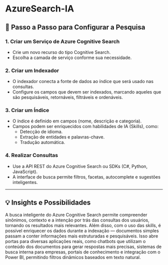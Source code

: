 # AzureSearch-IA

## 🚀 Passo a Passo para Configurar a Pesquisa

### 1. **Criar um Serviço de Azure Cognitive Search**
- Crie um novo recurso do tipo Cognitive Search.
- Escolha a camada de serviço conforme sua necessidade.

### 2. **Criar um Indexador**
- O indexador conecta a fonte de dados ao índice que será usado nas consultas.
- Configure os campos que devem ser indexados, marcando aqueles que são pesquisáveis, retornáveis, filtráveis e ordenáveis.

### 3. **Criar um Índice**
- O índice é definido em campos (nome, descrição e categoria).
- Campos podem ser enriquecidos com habilidades de IA (Skills), como:
  - Detecção de idioma.
  - Extração de entidades e palavras-chave.
  - Tradução automática.

### 4. **Realizar Consultas**
- Use a API REST do Azure Cognitive Search ou SDKs (C#, Python, JavaScript).
- A interface de busca permite filtros, facetas, autocomplete e sugestões inteligentes.
  
---

## 💡 Insights e Possibilidades

A busca inteligente do Azure Cognitive Search permite compreender sinônimos, contexto e a intenção por trás das consultas dos usuários, tornando os resultados mais relevantes. Além disso, com o uso das skills, é possível enriquecer os dados durante a indexação — documentos simples passam a conter informações mais estruturadas e pesquisáveis. Isso abre portas para diversas aplicações reais, como chatbots que utilizam o conteúdo dos documentos para gerar respostas mais precisas, sistemas de busca interna para empresas, portais de conhecimento e integração com o Power BI, permitindo filtros dinâmicos baseados em texto natural.

